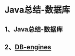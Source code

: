 # Java总结-数据库

## 1、<RouteLink to="/interview/1_db">Java总结-数据库</RouteLink>

## 2、[DB-engines](https://db-engines.com/)
